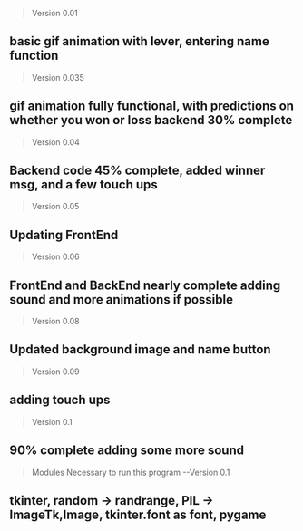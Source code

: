 >Version 0.01 
## basic gif animation with lever, entering name function
>Version 0.035
## gif animation fully functional, with predictions on whether you won or loss backend 30% complete
>Version 0.04 
## Backend code 45% complete, added winner msg, and a few touch ups 
>Version 0.05
## Updating FrontEnd  
>Version 0.06 
## FrontEnd and BackEnd nearly complete adding sound and more animations if possible
>Version 0.08 
## Updated background image and name button
>Version 0.09 
## adding touch ups 
>Version 0.1
## 90% complete adding some more sound 
>Modules Necessary to run this program --Version 0.1
## tkinter, random -> randrange, PIL -> ImageTk,Image, tkinter.font as font, pygame 
